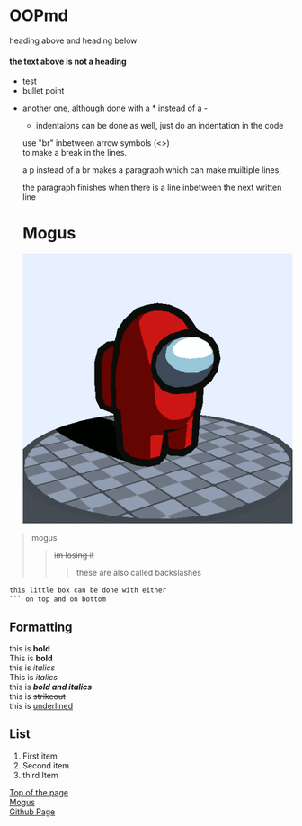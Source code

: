 # OOPmd
heading above and heading below
#### the text above is not a heading
- test
- bullet point
* another one, although done with a * instead of a -
	- indentaions can be done as well, just do an indentation in the code
	
	use "br" inbetween arrow symbols (<>) <br>
	to make a break in the lines. <br>
	<p> a p instead of a br makes
	a paragraph which can
	make muiltiple lines,
	
	the paragraph finishes when there is a line inbetween the next written line
	
	# Mogus

	![Mogus](./Images/mogus.gif)
	
> mogus
>> ~~im losing it~~
>>> these are also called backslashes

```
this little box can be done with either 
``` on top and on bottom

```



## Formatting
this is **bold** <br>
This is __bold__ <br>
this is *italics* <br>
This is _italics_ <br>
this is ***bold and italics*** <br>
this is ~~strikeout~~ <br>
this is <u>underlined</u> <br>

## List

<ol>
	<li>First item</li>
	<li>Second item</li>
	<li>third Item</li>
</ol>


[Top of the page](#OOPmd) <br>
[Mogus](#Mogus) <br>
[Github Page](https://github.com/JustCallMeCypher/OOPmd)